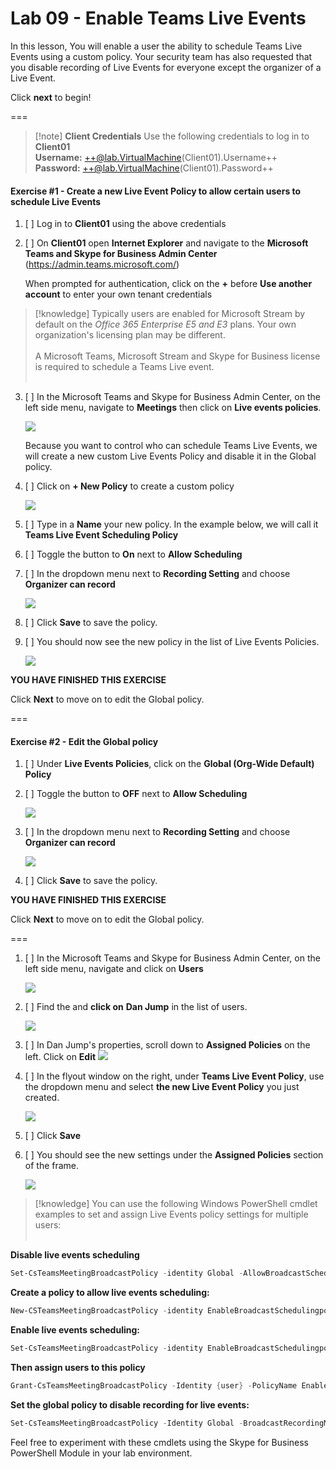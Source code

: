 # Lab 09 - Enable Teams Live Events

In this lesson, You will enable a user the ability to schedule Teams Live Events using a custom policy.  Your security team has also requested that you disable recording of Live Events for everyone except the organizer of a Live Event.  

Click **next** to begin!

===

>[!note] **Client Credentials**
    Use the following credentials to log in to **Client01**  
    **Username:** ++@lab.VirtualMachine(Client01).Username++   
    **Password:** ++@lab.VirtualMachine(Client01).Password++
    
#### Exercise #1 - Create a new Live Event Policy to allow certain users to schedule Live Events

1. [ ] Log in to **Client01** using the above credentials

2. [ ] On **Client01** open **Internet Explorer** and navigate to the **Microsoft Teams and Skype for Business Admin Center** (https://admin.teams.microsoft.com/)  

    When prompted for authentication, click on the **+** before **Use another account** to enter your own tenant credentials
    
>[!knowledge] Typically users are enabled for Microsoft Stream  by default on the *Office 365 Enterprise E5 and E3* plans.  Your own organization's licensing plan may be different.  <br><br>
A Microsoft Teams, Microsoft Stream and Skype for Business license is required to schedule a Teams Live event.    <br><br>

3. [ ] In the Microsoft Teams and Skype for Business Admin Center, on the left side menu, navigate to **Meetings** then click on **Live events policies**.

    ![](Media/Liveeventspolicies.png)

    Because you want to control who can schedule Teams Live Events, we will create a new custom Live Events Policy and disable it in the Global policy.

4. [ ] Click on **+ New Policy** to create a custom policy
    
    ![](Media/NewLiveEventPolicy.png)
    
5. [ ] Type in a **Name** your new policy.  In the example below, we will call it **Teams Live Event Scheduling Policy**

6. [ ] Toggle the button to **On** next to **Allow Scheduling**

7. [ ] In the dropdown menu next to **Recording Setting** and choose **Organizer can record**

    ![](Media/LiveEventPolicySettings.png)

8. [ ] Click **Save** to save the policy.

9. [ ] You should now see the new policy in the list of Live Events Policies.
    
    ![](Media/ListofLiveEventsPolicies.png)

**YOU HAVE FINISHED THIS EXERCISE**

Click **Next** to move on to edit the Global policy.

===

#### Exercise #2 - Edit the Global policy

1. [ ] Under **Live Events Policies**, click on the **Global (Org-Wide Default) Policy**

2. [ ] Toggle the button to **OFF** next to **Allow Scheduling**

    ![](Media/SchedulingOff.png)

7. [ ] In the dropdown menu next to **Recording Setting** and choose **Organizer can record**

    ![](Media/LiveEventPolicySettings.png)
    
8. [ ] Click **Save** to save the policy.

**YOU HAVE FINISHED THIS EXERCISE**

Click **Next** to move on to edit the Global policy.

===

1. [ ] In the Microsoft Teams and Skype for Business Admin Center, on the left side menu, navigate and click on **Users**

    ![](Media/TeamsUserMenu.png)
    
2. [ ] Find the and **click on** **Dan Jump** in the list of users.

    ![](Media/Danjump.png)
    
3. [ ] In Dan Jump's properties, scroll down to **Assigned Policies** on the left.  Click on **Edit**
    ![](Media/AssignedPolicies.png)
    
4. [ ] In the flyout window on the right, under **Teams Live Event Policy**, use the dropdown menu and select **the new Live Event Policy** you just created.  

    ![](Media/LiveEventPolicychange.png)
    
5. [ ] Click **Save**

6. [ ] You should see the new settings under the **Assigned Policies** section of the frame. 

    ![](Media/NewAssignedLiveEventPolicy.png)
    
>[!knowledge] You can use the following Windows PowerShell cmdlet examples to set and assign Live Events policy settings for multiple users:  <br><br>

**Disable live events scheduling**
```powershell
Set-CsTeamsMeetingBroadcastPolicy -identity Global -AllowBroadcastScheduling $false
```
**Create a policy to allow live events scheduling:**

```powershell
New-CSTeamsMeetingBroadcastPolicy -identity EnableBroadcastSchedulingpolicy
```
**Enable live events scheduling:**
```powershell
Set-CsTeamsMeetingBroadcastPolicy -identity EnableBroadcastSchedulingpolicy -AllowBroadcastScheduling $true
```
**Then assign users to this policy**
```powershell
Grant-CsTeamsMeetingBroadcastPolicy -Identity {user} -PolicyName EnableBroadcastSchedulingpolicy
```
**Set the global policy to disable recording for live events:**
```powershell
Set-CsTeamsMeetingBroadcastPolicy -Identity Global -BroadcastRecordingMode AlwaysDisabled
```

Feel free to experiment with these cmdlets using the Skype for Business PowerShell Module in your lab environment.

